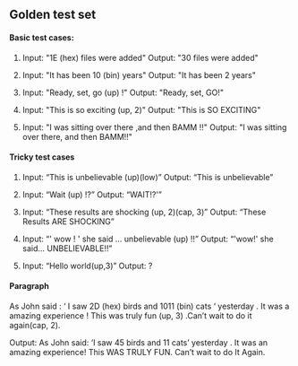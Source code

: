 
<h2>Golden test set</h2>

<h4>Basic test cases:</h4>

1.	Input: "1E (hex) files were added"
Output: "30 files were added"

2.	Input: "It has been 10 (bin) years"
Output: "It has been 2 years"

3.	Input: "Ready, set, go (up) !"
Output: "Ready, set, GO!"

4.	Input: "This is so exciting (up, 2)"
Output: "This is SO EXCITING"

5.	Input: "I was sitting over there ,and then BAMM !!"
Output: "I was sitting over there, and then BAMM!!"




<h4>Tricky test cases</h4>

1.	Input: “This is unbelievable (up)(low)”
Output: “This is unbelievable”

2.	Input: “Wait (up) !?”
Output: “WAIT!?'”

3.	Input: “These results are shocking (up, 2)(cap, 3)”
Output: “These Results ARE SHOCKING”

4.	Input: “' wow ! ' she said ... unbelievable (up) !!”
Output: “'wow!' she said... UNBELIEVABLE!!”

5.	Input: “Hello world(up,3)”
Output: ?



<h4>Paragraph</h4>

As John said : ‘ I saw 2D (hex) birds and 1011 (bin) cats ‘ yesterday . It was a amazing experience ! This was truly fun (up, 3) .Can’t wait to do it again(cap, 2).

Output: As John said: ‘I saw 45 birds and 11 cats’ yesterday . It was an amazing experience! This WAS TRULY FUN. Can’t wait to do It Again.
